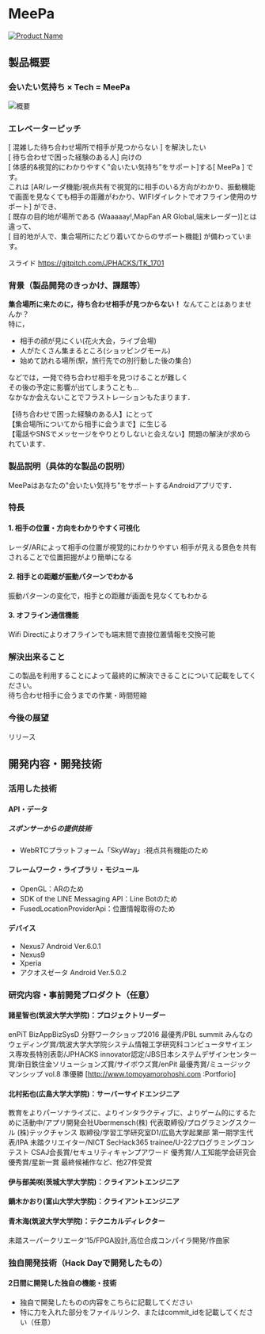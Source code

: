 # MeePa

[![Product Name](https://raw.github.com/GabLeRoux/WebMole/master/ressources/WebMole_Youtube_Video.png)](https://www.youtube.com/channel/UC4PtjOfZTbVp9DwtJv82Lzg)

## 製品概要
### 会いたい気持ち × Tech = MeePa

![概要](https://user-images.githubusercontent.com/32015564/32140042-5d7172aa-bc96-11e7-823b-fe2fc3c67131.png)

### エレベーターピッチ


[ 混雑した待ち合わせ場所で相手が見つからない ] を解決したい  
[ 待ち合わせで困った経験のある人] 向けの  
[ 体感的&視覚的にわかりやすく”会いたい気持ち”をサポート]する[ MeePa ] です。  
これは [AR/レーダ機能/視点共有で視覚的に相手のいる方向がわかり、振動機能で画面を見なくても相手の距離がわかり、WIFIダイレクトでオフライン使用のサポート] ができ、  
[ 既存の目的地が場所である (Waaaaay!,MapFan AR Global,端末レーダー)]とは違って、  
[ 目的地が人で、集合場所にたどり着いてからのサポート機能] が備わっています。  

スライド
https://gitpitch.com/JPHACKS/TK_1701

### 背景（製品開発のきっかけ、課題等）
**集合場所に来たのに，待ち合わせ相手が見つからない！**
なんてことはありませんか？  
特に，  
* 相手の顔が見にくい(花火大会，ライブ会場)
* 人がたくさん集まるところ(ショッピングモール)
* 始めて訪れる場所(駅，旅行先での別行動した後の集合)  

などでは，一発で待ち合わせ相手を見つけることが難しく  
その後の予定に影響が出てしまうことも...  
なかなか会えないことでフラストレーションもたまります．

【待ち合わせで困った経験のある人】にとって  
【集合場所についてから相手に会うまで】に生じる  
【電話やSNSでメッセージをやりとりしないと会えない】問題の解決が求められています．  

### 製品説明（具体的な製品の説明）
MeePaはあなたの"会いたい気持ち"をサポートするAndroidアプリです．


### 特長

#### 1. 相手の位置・方向をわかりやすく可視化
レーダ/ARによって相手の位置が視覚的にわかりやすい
相手が見える景色を共有されることで位置把握がより簡単になる

#### 2. 相手との距離が振動パターンでわかる
振動パターンの変化で，相手との距離が画面を見なくてもわかる

#### 3. オフライン通信機能
Wifi Directによりオフラインでも端末間で直接位置情報を交換可能


### 解決出来ること
この製品を利用することによって最終的に解決できることについて記載をしてください。  
待ち合わせ相手に会うまでの作業・時間短縮  


### 今後の展望
リリース

## 開発内容・開発技術
### 活用した技術


#### API・データ
##### スポンサーからの提供技術
* WebRTCプラットフォーム「SkyWay」:視点共有機能のため


#### フレームワーク・ライブラリ・モジュール
* OpenGL：ARのため
* SDK of the LINE Messaging API：Line Botのため
* FusedLocationProviderApi：位置情報取得のため

#### デバイス
* Nexus7 Android Ver.6.0.1
* Nexus9
* Xperia
* アクオスゼータ Android Ver.5.0.2

### 研究内容・事前開発プロダクト（任意）

#### 諸星智也(筑波大学大学院)：プロジェクトリーダー
enPiT BizAppBizSysD 分野ワークショップ2016 最優秀/PBL summit みんなのウェディング賞/筑波大学大学院システム情報工学研究科コンピュータサイエンス専攻長特別表彰/JPHACKS innovator認定/JBS日本システムデザインセンター賞/新日鉄住金ソリューションズ賞/サイボウズ賞/enPit 最優秀賞/ミュージックマンシップ vol.8 準優勝
[http://www.tomoyamorohoshi.com :Portforio]

#### 北村拓也(広島大学大学院)：サーバーサイドエンジニア
教育をよりパーソナライズに、よりインタラクティブに、よりゲーム的にするために活動中/アプリ開発会社Ubermensch(株) 代表取締役/プログラミングスクール (株)テックチャンス 取締役/学習工学研究室D1/広島大学起業部 第一期学生代表/IPA 未踏クリエイター/NICT SecHack365 trainee/U-22プログラミングコンテスト CSAJ会長賞/セキュリティキャンプアワード 優秀賞/人工知能学会研究会優秀賞/星新一賞 最終候補作など、他27件受賞

#### 伊与部美咲(茨城大学大学院)：クライアントエンジニア
#### 鏑木かおり(富山大学大学院)：クライアントエンジニア
#### 青木海(筑波大学大学院)：テクニカルディレクター
未踏スーパークリエータ'15/FPGA設計,高位合成コンパイラ開発/作曲家


### 独自開発技術（Hack Dayで開発したもの）
#### 2日間に開発した独自の機能・技術
* 独自で開発したものの内容をこちらに記載してください
* 特に力を入れた部分をファイルリンク、またはcommit_idを記載してください（任意）
